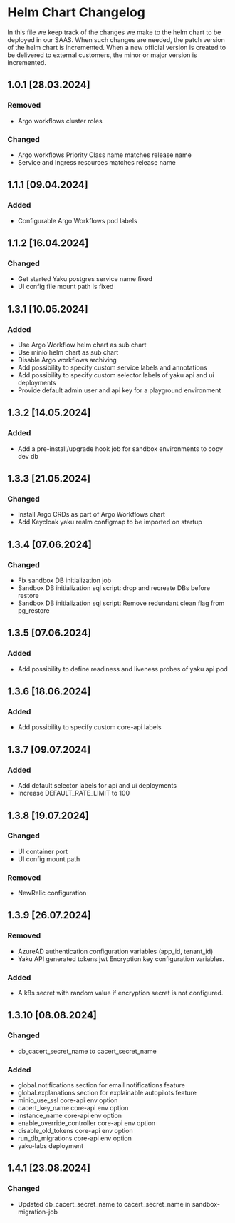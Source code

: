 # Helm Chart Changelog

In this file we keep track of the changes we make to the helm chart to be deployed in our SAAS.
When such changes are needed, the patch version of the helm chart is incremented.
When a new official version is created to be delivered to external customers, the minor or major version is incremented.

## 1.0.1 [28.03.2024]

### Removed

- Argo workflows cluster roles

### Changed

- Argo workflows Priority Class name matches release name
- Service and Ingress resources matches release name

## 1.1.1 [09.04.2024]


### Added

- Configurable Argo Workflows pod labels

## 1.1.2 [16.04.2024]


### Changed

- Get started Yaku postgres service name fixed
- UI config file mount path is fixed

## 1.3.1 [10.05.2024]


### Added

- Use Argo Workflow helm chart as sub chart
- Use minio helm chart as sub chart
- Disable Argo workflows archiving
- Add possibility to specify custom service labels and annotations
- Add possibility to specify custom selector labels of yaku api and ui deployments
- Provide default admin user and api key for a playground environment

## 1.3.2 [14.05.2024]


### Added

- Add a pre-install/upgrade hook job for sandbox environments to copy dev db

## 1.3.3 [21.05.2024]


### Changed

- Install Argo CRDs as part of Argo Workflows chart
- Add Keycloak yaku realm configmap to be imported on startup

## 1.3.4 [07.06.2024]

### Changed

- Fix sandbox DB initialization job
- Sandbox DB initialization sql script: drop and recreate DBs before restore
- Sandbox DB initialization sql script: Remove redundant clean flag from pg_restore

## 1.3.5 [07.06.2024]

### Added

- Add possibility to define readiness and liveness probes of yaku api pod

## 1.3.6 [18.06.2024]

### Added

- Add possibility to specify custom core-api labels

## 1.3.7 [09.07.2024]

### Added

- Add default selector labels for api and ui deployments
- Increase DEFAULT_RATE_LIMIT to 100

## 1.3.8 [19.07.2024]

### Changed

- UI container port
- UI config mount path

### Removed
- NewRelic configuration

## 1.3.9 [26.07.2024]


### Removed
- AzureAD authentication configuration variables (app_id, tenant_id)
- Yaku API generated tokens jwt Encryption key configuration variables.

### Added
- A k8s secret with random value if encryption secret is not configured.

## 1.3.10 [08.08.2024]


### Changed
- db_cacert_secret_name to cacert_secret_name

### Added
- global.notifications section for email notifications feature
- global.explanations section for explainable autopilots feature
- minio_use_ssl core-api env option
- cacert_key_name core-api env option
- instance_name core-api env option
- enable_override_controller core-api env option
- disable_old_tokens core-api env option
- run_db_migrations core-api env option
- yaku-labs deployment

## 1.4.1 [23.08.2024]


### Changed
- Updated db_cacert_secret_name to cacert_secret_name in sandbox-migration-job